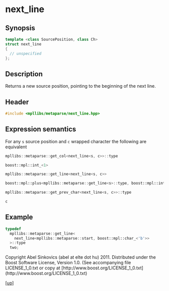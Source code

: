 # next_line

## Synopsis

```cpp
template <class SourcePosition, class Ch>
struct next_line
{
  // unspecified
};
```

## Description

Returns a new source position, pointing to the beginning of the next line.

## Header

```cpp
#include <mpllibs/metaparse/next_line.hpp>
```

## Expression semantics

For any `s` source position and `c` wrapped character the following are
equivalent

```cpp
mpllibs::metaparse::get_col<next_line<s, c>>::type

boost::mpl::int_<1>
```

```cpp
mpllibs::metaparse::get_line<next_line<s, c>>

boost::mpl::plus<mpllibs::metaparse::get_line<s>::type, boost::mpl::int_<1>>
```

```cpp
mpllibs::metaparse::get_prev_char<next_line<s, c>>::type

c
```

## Example

```cpp
typedef
  mpllibs::metaparse::get_line<
    next_line<mpllibs::metaparse::start, boost::mpl::char_<'b'>>
  >::type
  two;
```

<p class="copyright">
Copyright Abel Sinkovics (abel at elte dot hu) 2011.
Distributed under the Boost Software License, Version 1.0.
(See accompanying file LICENSE_1_0.txt or copy at
[http://www.boost.org/LICENSE_1_0.txt](http://www.boost.org/LICENSE_1_0.txt)
</p>

[[up]](reference.html)



